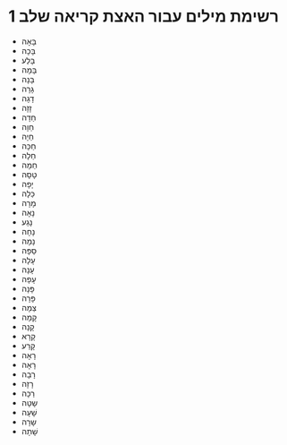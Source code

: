 # רשימת מילים עבור האצת קריאה שלב 1
- בָּאָה
- בָּכָה
- בָּלַע
- בָּמָה
- בָּנָה
- גָרָה
- דָגָה
- זָזָה
- חַדָה
- חַוָה
- חַיָה
- חַכָּה
- חַלָה
- חַמָה
- טָסָה
- יָפָה
- כַּלָה
- מָרָה
- נָאָה
- נָגַע
- נָחָה
- נָמָה
- סַפָּה
- עָלָה
- עָנָה
- עָפָה
- פָּנָה
- פָּרָה
- צַמָה
- קָמָה
- קָנָה
- קָרָא
- קָרַע
- רָאָה
- רָאָה
- רָבָה
- רָזָה
- רַכָּה
- שָטָה
- שָׁעָה
- שָרָה
- שָׁתָה